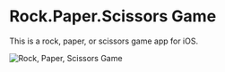 # Rock.Paper.Scissors Game

This is a rock, paper, or scissors game app for iOS.

![Rock, Paper, Scissors Game](Rock.Paper.Scissors-Game/preview.gif?raw=true "Rock. Paper. Scissors")


